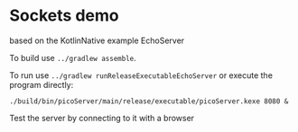 # Sockets demo

based on the KotlinNative example EchoServer

To build use `../gradlew assemble`.

To run use `../gradlew runReleaseExecutableEchoServer` or execute the program directly:

    ./build/bin/picoServer/main/release/executable/picoServer.kexe 8080 &

Test the server by connecting to it with a browser
